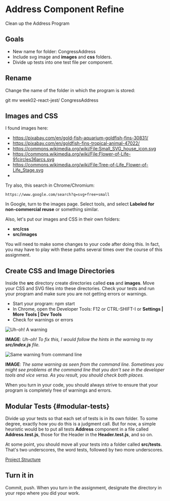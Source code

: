 # Address Component Refine

Clean up the Address Program

## Goals

- New name for folder: CongressAddress
- Include svg image and **images** and **css** folders.
- Divide up tests into one test file per component.

## Rename

Change the name of the folder in which the program is stored:

  git mv week02-react-jest/ CongressAddress

## Images and CSS

  I found images here:

  - <https://pixabay.com/en/gold-fish-aquarium-goldfish-fins-30831/>
  - <https://pixabay.com/en/goldfish-fins-tropical-animal-47022/>
  - <https://commons.wikimedia.org/wiki/File:Small_SVG_house_icon.svg>
  - <https://commons.wikimedia.org/wiki/File:Flower-of-Life-91circles36arcs.svg>
  - <https://commons.wikimedia.org/wiki/File:Tree-of-Life_Flower-of-Life_Stage.svg>
  -
  Try also, this search in Chrome/Chromium:

  ```
  https://www.google.com/search?q=svg+free+small
  ```

  In Google, turn to the images page. Select tools, and select **Labeled for non-commercial reuse** or something similar.

  Also, let's put our images and CSS in their own folders:

  - **src/css**
  - **src/images**

  You will need to make some changes to your code after doing this. In fact, you may have to play with these paths several times over the course of this assignment.

## Create CSS and Image Directories

Inside the **src** directory create directories called **css** and **images**. Move your CSS and SVG files into these directories. Check your tests and run your program and make sure you are not getting errors or warnings.

- Start your program: npm start
- In Chrome, open the Developer Tools: F12 or CTRL-SHIFT-I or **Settings | More Tools | Dev Tools**
- Check for warnings or errors

![Uh-oh! A warning][dtw]

**IMAGE**: _Uh-oh! To fix this, I would follow the hints in the warning to my **src/index.js** file._

![Same warning from command line][warncmd]

**IMAGE**: _The same warning as seen from the command line. Sometimes you might see problems at the command line that you don't see in the developer tools and vice versa. As you result, you should check both places._

When you turn in your code, you should always strive to ensure that your program is completely free of warnings and errors.

[dtw]: https://s3.amazonaws.com/bucket01.elvenware.com/images/react-address-refine-warn.png

[warncmd]: https://s3.amazonaws.com/bucket01.elvenware.com/images/react-address-refine-cmdw.png

## Modular Tests {#modular-tests}

Divide up your tests so that each set of tests is in its own folder. To some degree, exactly how you do this is a judgment call. But for now, a simple heuristic would be to put all tests **Address** component in a file called **Address.test.js**, those for the Header in the **Header.test.js**, and so on.

At some point, you should move all your tests into a folder called **src/__tests__**. That's two underscores, the word tests, followed by two more underscores.

[Project Structure][proj-struct]

[proj-struct]: https://s3.amazonaws.com/bucket01.elvenware.com/images/react-address-refine-project.png

## Turn it in

Commit, push. When you turn in the assignment, designate the directory in your repo where you did your work.
